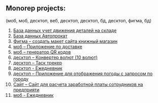 ## Monorep projects:

(моб, моб, десктоп, веб, десктоп, десктоп, бд, десктоп, фигма, бд)
1. [База данных учет движения деталей на складе](https://github.com/xkirull/monorep-projects/tree/main/inventory)
2. [База данных Автопрокат](https://github.com/xkirull/monorep-projects/tree/main/car-rental-database)
3. [Фигма – создать макет сайта книжный магазин]()
4. [моб – Приложение по доставке](https://github.com/xkirull/monorep-projects/tree/main/Deliveryapp)
5. [моб – генератор QR кодов](https://github.com/xkirull/monorep-projects/tree/main/QRCodeGenerator)
6. [десктоп – Конвертер волют (10 волют)](https://github.com/xkirull/monorep-projects/tree/main/%D1%81urrencyConverter)
7. [десктоп – Таск трекер](https://github.com/xkirull/monorep-projects/tree/main/taskTracker)
8. [десктоп - Ежедневник](https://github.com/xkirull/monorep-projects/tree/main/notesApp-c%23)
9. [десктоп – Приложение для отображения погоды с запросом по городу](https://github.com/xkirull/monorep-projects/tree/main/weatherApp)
10. [Сайт – Сайт для расчета заработной платы сотрудников на предприяти](https://github.com/xkirull/monorep-projects/tree/main/payroll%20preparation)
11. [моб - Ежедневник](https://github.com/xkirull/monorep-projects/tree/main/NotesApp)
